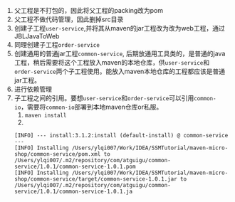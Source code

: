1. 父工程是不打包的，因此将父工程的packing改为pom
2. 父工程不做代码管理，因此删掉src目录
3. 创建子工程`user-service`,并将其从maven的jar工程改为改为web工程，通过JBLJavaToWeb
4. 同理创建子工程`order-service`
5. 创建通用的普通jar工程`common-service`, 后期放通用工具类的，是普通的java工程，稍后需要将这个工程放入maven的本地仓库，供`user-service`和`order-service`两个子工程使用。能放入maven本地仓库的工程都应该是普通jar工程。
6. 进行依赖管理
7. 子工程之间的引用。要想`user-service`和`order-service`可以引用`common-io`，需要将`common-io`部署到本地maven仓库or私服。
   1. `maven install`
   2. 
   ```shell
   [INFO] --- install:3.1.2:install (default-install) @ common-service ---
   [INFO] Installing /Users/ylqi007/Work/IDEA/SSMTutorial/maven-micro-shop/common-service/pom.xml to /Users/ylqi007/.m2/repository/com/atguigu/common-service/1.0.1/common-service-1.0.1.pom
   [INFO] Installing /Users/ylqi007/Work/IDEA/SSMTutorial/maven-micro-shop/common-service/target/common-service-1.0.1.jar to /Users/ylqi007/.m2/repository/com/atguigu/common-service/1.0.1/common-service-1.0.1.ja
   ```